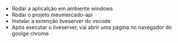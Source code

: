 - Rodar a aplicalção em ambiente windows
- Rodar o projeto meumercado-api
- Instalar a extenção liveserver do vscode
- Após executar o liveserver, vai abrir uma página no navegador do goolge chrome